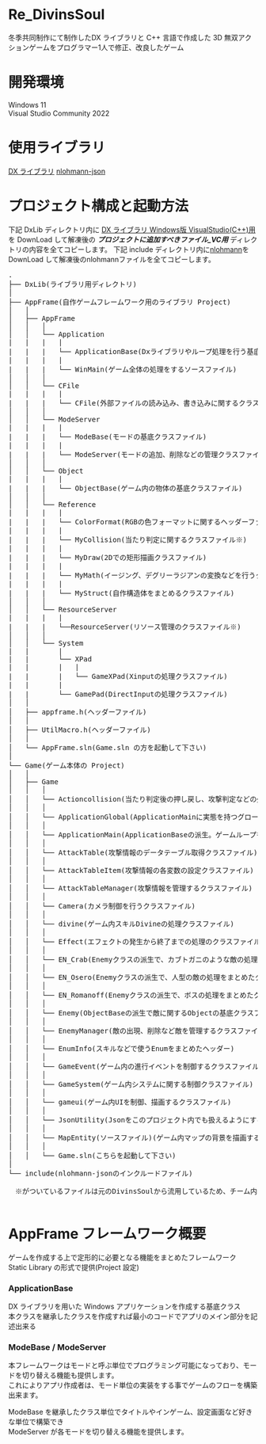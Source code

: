 # Re_DivinsSoul
冬季共同制作にて制作したDX ライブラリと C++ 言語で作成した 3D 無双アクションゲームをプログラマー1人で修正、改良したゲーム

# 開発環境
Windows 11  
Visual Studio Community 2022

# 使用ライブラリ
[DX ライブラリ](https://dxlib.xsrv.jp/)
[nlohmann-json](https://github.com/nlohmann/json)

# プロジェクト構成と起動方法
下記 DxLib ディレクトリ内に [DX ライブラリ Windows版 VisualStudio(C++)用](https://dxlib.xsrv.jp/DxLib/DxLib_VC3_24d.zip) を DownLoad して解凍後の ***プロジェクトに追加すべきファイル_VC用*** ディレクトリの内容を全てコピーします。
下記 include ディレクトリ内に[nlohmann](https://github.com/nlohmann/json)をDownLoad して解凍後のnlohmannファイルを全てコピーします。
<pre>
.
├── DxLib(ライブラリ用ディレクトリ)
│
├── AppFrame(自作ゲームフレームワーク用のライブラリ Project)
│   │
│   ├── AppFrame
│   │   │
│   │   └── Application
|   |   |   |
|   |   |   └── ApplicationBase(Dxライブラリやループ処理を行う基底クラスファイル)
|   |   |   |
|   |   |   └── WinMain(ゲーム全体の処理をするソースファイル)
│   │   │
│   │   └── CFile
|   |   |   |
|   |   |   └── CFile(外部ファイルの読み込み、書き込みに関するクラスファイル)
│   │   │
│   │   └── ModeServer
|   |   |   |
|   |   |   └── ModeBase(モードの基底クラスファイル)
|   |   |   |
|   |   |   └── ModeServer(モードの追加、削除などの管理クラスファイル)
│   │   │
│   │   └── Object
|   |   |   |
|   |   |   └── ObjectBase(ゲーム内の物体の基底クラスファイル)
│   │   │
│   │   └── Reference
|   |   |   |
|   |   |   └── ColorFormat(RGBの色フォーマットに関するヘッダーファイル※)
|   |   |   |
|   |   |   └── MyCollision(当たり判定に関するクラスファイル※)
|   |   |   |
|   |   |   └── MyDraw(2Dでの矩形描画クラスファイル)
|   |   |   |
|   |   |   └── MyMath(イージング、デグリーラジアンの変換などを行うクラスファイル)
|   |   |   |
|   |   |   └── MyStruct(自作構造体をまとめるクラスファイル)
│   │   │
│   │   └── ResourceServer
|   |   |   |
|   |   |   └──ResourceServer(リソース管理のクラスファイル※)
│   │   │
│   │   └── System
|   |       |
|   |       └── XPad
|   |       |   |
|   |       |   └── GameXPad(Xinputの処理クラスファイル)
|   |       |
|   |       └── GamePad(DirectInputの処理クラスファイル)
│   │   
│   ├── appframe.h(ヘッダーファイル)
│   │
│   ├── UtilMacro.h(ヘッダーファイル)
│   │
│   └── AppFrame.sln(Game.sln の方を起動して下さい)
│
└── Game(ゲーム本体の Project)
│   │
│   ├── Game
│   │   │
│   │   └── Actioncollision(当たり判定後の押し戻し、攻撃判定などの処理をまとめたクラスファイル)
│   │   │
│   │   └── ApplicationGlobal(ApplicationMainに実態を持つグローバルな関数をまとめるクラスファイル)
│   │   │
│   │   └── ApplicationMain(ApplicationBaseの派生。ゲームループを処理するクラスファイル)
│   │   │
│   │   └── AttackTable(攻撃情報のデータテーブル取得クラスファイル)
│   │   │
│   │   └── AttackTableItem(攻撃情報の各変数の設定クラスファイル)
│   │   │
│   │   └── AttackTableManager(攻撃情報を管理するクラスファイル)
│   │   │
│   │   └── Camera(カメラ制御を行うクラスファイル)
│   │   │
│   │   └── divine(ゲーム内スキルDivineの処理クラスファイル)
│   │   │
│   │   └── Effect(エフェクトの発生から終了までの処理のクラスファイル)
│   │   │
│   │   └── EN_Crab(Enemyクラスの派生で、カブトガニのような敵の処理をまとめたクラスファイル)
│   │   │
│   │   └── EN_Osero(Enemyクラスの派生で、人型の敵の処理をまとめたクラスファイル)
│   │   │
│   │   └── EN_Romanoff(Enemyクラスの派生で、ボスの処理をまとめたクラスファイル)
│   │   │
│   │   └── Enemy(ObjectBaseの派生で敵に関するObjectの基底クラスファイル)
│   │   │
│   │   └── EnemyManager(敵の出現、削除など敵を管理するクラスファイル)
│   │   │
│   │   └── EnumInfo(スキルなどで使うEnumをまとめたヘッダー)
│   │   │
│   │   └── GameEvent(ゲーム内の進行イベントを制御するクラスファイル)
│   │   │
│   │   └── GameSystem(ゲーム内システムに関する制御クラスファイル)
│   │   │
│   │   └── gameui(ゲーム内UIを制御、描画するクラスファイル)
│   │   │
│   │   └── JsonUtility(Jsonをこのプロジェクト内でも扱えるようにするクラスファイル※)
│   │   │
│   │   └── MapEntity(ソースファイル)(ゲーム内マップの背景を描画するためのクラスファイル)
│   │   │
│   │   └── Game.sln(こちらを起動して下さい)
│
└── include(nlohmann-jsonのインクルードファイル)
  
　※がついているファイルは元のDivinsSoulから流用しているため、チーム内の別のプログラマーが作成したファイル
  
</pre>

# AppFrame フレームワーク概要
ゲームを作成する上で定形的に必要となる機能をまとめたフレームワーク  
Static Library の形式で提供(Project 設定)

### ApplicationBase
DX ライブラリを用いた Windows アプリケーションを作成する基底クラス  
本クラスを継承したクラスを作成すれば最小のコードでアプリのメイン部分を記述出来る

### ModeBase / ModeServer
本フレームワークはモードと呼ぶ単位でプログラミング可能になっており、モードを切り替える機能も提供します。  
これによりアプリ作成者は、モード単位の実装をする事でゲームのフローを構築出来ます。  

ModeBase を継承したクラス単位でタイトルやインゲーム、設定画面など好きな単位で構築でき  
ModeServer が各モードを切り替える機能を提供します。


